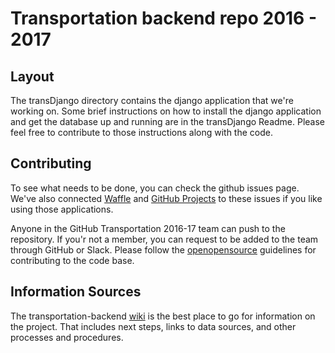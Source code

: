 # Transportation backend repo    2016 - 2017

## Layout

The transDjango directory contains the django application that we're working on.  Some brief instructions on how to install the django application and get the database up and running are in the transDjango Readme.  Please feel free to contribute to those instructions along with the code.

## Contributing

To see what needs to be done, you can check the github issues page.  We've also connected [Waffle](https://waffle.io/hackoregon/transportation-backend) and [GitHub Projects](https://github.com/orgs/hackoregon/projects/1) to these issues if you like using those applications.

Anyone in the GitHub Transportation 2016-17 team can push to the repository.  If you'r not a member, you can request to be added to the team through GitHub or Slack.  Please follow the [openopensource](http://openopensource.org/) guidelines for contributing to the code base.

## Information Sources

The transportation-backend [wiki](https://github.com/hackoregon/transportation-backend/wiki) is the best place to go for information on the project.  That includes next steps, links to data sources, and other processes and procedures.  



